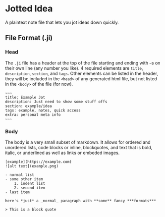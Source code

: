 # Jotted Idea
A plaintext note file that lets you jot ideas down quickly.

## File Format (.ji)
### Head
The `.ji` file has a header at the top of the file starting and ending with
`~`s on their own line (any number you like). 4 required elements are `title`,
`description`, `section`, and `tags`. Other elements can be listed in the header,
they will be included in the `<head>` of any generated html file, but not listed
in the `<body>` of the file (for now).

```
~~~
title: Example Jot
description: Just need to show some stuff offs
section: example/idea
tags: example, notes, quick access
extra: personal meta info
~~~
```

### Body
The body is a very small subset of markdown.
It allows for ordered and unordered lists, code blocks or inline, blockquotes, and 
text that is bold, italic, or underlined as well as links or embeded images.

```
[example](https://example.com)
![alt text](example.png)

- normal list
- some other item
    1. indent list
    2. second item
- last item

here's *just* a _normal_ paragraph with **some** fancy ***formats***

> This is a block quote
```